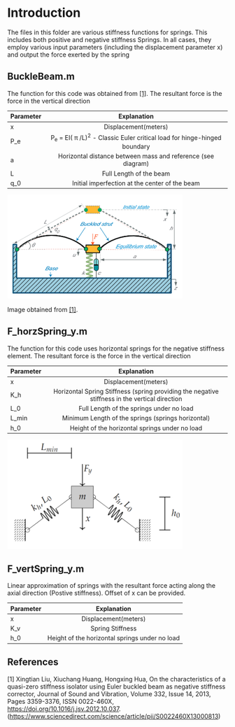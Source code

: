 # Introduction

The files in this folder are various stiffness functions for springs. This includes both positive and negative stiffness Springs. In all cases, they employ various input parameters (including the displacement parameter x) and output the force exerted by the spring

## BuckleBeam.m
The function for this code was obtained from [[1]](#1). The resultant force is the force in the vertical direction

| Parameter     | Explanation |
| ------------- | :-------------: |
| x             |Displacement(meters)|
| P_e           |P<sub>e</sub> = EI( &pi; /L)<sup>2</sup>  - Classic Euler critical load for hinge-hinged boundary|
|a              |Horizontal distance between mass and reference (see diagram)|
|L              |Full Length of the beam|
|q_0            |Initial imperfection at the center of the beam|

<img src="./Images/BuckleBeam.png" alt="drawing" style="width:400px;"/>

Image obtained from [[1]](#1).

## F_horzSpring_y.m
The function for this code uses horizontal springs for the negative stiffness element. The resultant force is the force in the vertical direction

| Parameter     | Explanation |
| ------------- | :-------------: |
| x             |Displacement(meters)|
| K_h           |Horizontal Spring Stiffness (spring providing the negative stiffness in the vertical direction|
|L_0            |Full Length of the springs under no load|
|L_min          |Minimum Length of the springs (springs horizontal)|
|h_0            |Height of the horizontal springs under no load|

<img src="./Images/HorizontalSpring.png" alt="drawing" style="width:400px;"/>

## F_vertSpring_y.m
Linear approximation of springs with the resultant force acting along the axial direction (Postive stiffness). Offset of x can be provided. 

| Parameter     | Explanation |
| ------------- | :-------------: |
| x             |Displacement(meters)|
| K_v           |Spring Stiffness |
|h_0            |Height of the horizontal springs under no load|

## References

<a id="1">[1]</a> 
 Xingtian Liu, Xiuchang Huang, Hongxing Hua,
On the characteristics of a quasi-zero stiffness isolator using Euler buckled beam as negative stiffness corrector,
Journal of Sound and Vibration,
Volume 332, Issue 14,
2013,
Pages 3359-3376,
ISSN 0022-460X,
https://doi.org/10.1016/j.jsv.2012.10.037.
(https://www.sciencedirect.com/science/article/pii/S0022460X13000813)
